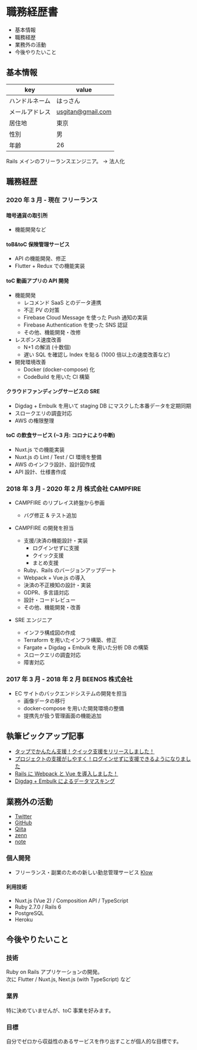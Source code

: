 # 職務経歴書

- 基本情報
- 職務経歴
- 業務外の活動
- 今後やりたいこと

## 基本情報

| key            | value             |
| -------------- | ----------------- |
| ハンドルネーム | はっさん          |
| メールアドレス | usgitan@gmail.com |
| 居住地         | 東京              |
| 性別           | 男                |
| 年齢           | 26                |

Rails メインのフリーランスエンジニア。 → 法人化

## 職務経歴

### 2020 年 3 月 - 現在 フリーランス

#### 暗号通貨の取引所

- 機能開発など

#### toB&toC 保険管理サービス

- API の機能開発、修正
- Flutter + Redux での機能実装

#### toC 動画アプリの API 開発

- 機能開発
  - レコメンド SaaS とのデータ連携
  - 不正 PV の対策
  - Firebase Cloud Message を使った Push 通知の実装
  - Firebase Authentication を使った SNS 認証
  - その他、機能開発・改修
- レスポンス速度改善
  - N+1 の解消 (十数個)
  - 遅い SQL を確認し Index を貼る (1000 倍以上の速度改善など)
- 開発環境改善
  - Docker (docker-compose) 化
  - CodeBuild を用いた CI 構築

#### クラウドファンディングサービスの SRE

- Digdag + Embulk を用いて staging DB にマスクした本番データを定期同期
- スロークエリの調査対応
- AWS の権限整理

#### toC の飲食サービス (~3 月: コロナにより中断)

- Nuxt.js での機能実装
- Nuxt.js の Lint / Test / CI 環境を整備
- AWS のインフラ設計、設計図作成
- API 設計、仕様書作成

### 2018 年 3 月 - 2020 年 2 月 株式会社 CAMPFIRE

- CAMPFIRE のリプレイス終盤から参画

  - バグ修正 & テスト追加

- CAMPFIRE の開発を担当

  - 支援/決済の機能設計・実装
    - ログインせずに支援
    - クイック支援
    - まとめ支援
  - Ruby、Rails のバージョンアップデート
  - Webpack + Vue.js の導入
  - 決済の不正検知の設計・実装
  - GDPR、多言語対応
  - 設計・コードレビュー
  - その他、機能開発・改善

- SRE エンジニア
  - インフラ構成図の作成
  - Terraform を用いたインフラ構築、修正
  - Fargate + Digdag + Embulk を用いた分析 DB の構築
  - スロークエリの調査対応
  - 障害対応

### 2017 年 3 月 - 2018 年 2 月 BEENOS 株式会社

- EC サイトのバックエンドシステムの開発を担当
  - 画像データの移行
  - docker-compose を用いた開発環境の整備
  - 提携先が扱う管理画面の機能追加

## 執筆ピックアップ記事

- [タップでかんたん支援！クイック支援をリリースしました！](https://note.mu/campfire_dev/n/n72acb517aecc2)
- [プロジェクトの支援がしやすく！ログインせずに支援できるようになりました](https://note.mu/campfire_dev/n/nb5969d388fd3)
- [Rails に Webpack と Vue を導入しました！](https://note.mu/campfire_dev/n/n1686059962b5)
- [Digdag + Embulk によるデータマスキング](https://qiita.com/Hassan/items/065dd6bd3c123e1a6092)

## 業務外の活動

- [Twitter](https://twitter.com/hassasa3)
- [GitHub](https://github.com/yuta17)
- [Qiita](https://qiita.com/Hassan)
- [zenn](https://zenn.dev/hassan)
- [note](https://note.com/usabdelah)

### 個人開発

- フリーランス・副業のための新しい勤怠管理サービス [Klow](https://klow.app)

#### 利用技術

- Nuxt.js (Vue 2) / Composition API / TypeScript
- Ruby 2.7.0 / Rails 6
- PostgreSQL
- Heroku

## 今後やりたいこと

### 技術

Ruby on Rails アプリケーションの開発。  
次に Flutter / Nuxt.js, Next.js (with TypeScript) など

### 業界

特に決めていませんが、toC 事業を好みます。

### 目標

自分でゼロから収益性のあるサービスを作り出すことが個人的な目標です。
